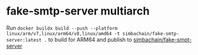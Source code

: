 # fake-smtp-server multiarch

Run `docker buildx build --push --platform linux/arm/v7,linux/arm64/v8,linux/amd64 -t simbachain/fake-smtp-server:latest .` to build for ARM64 and publish to [simbachain/fake-smpt-server]()
